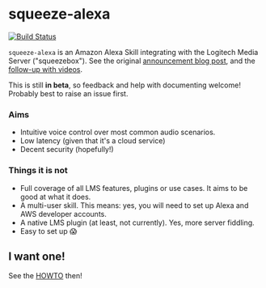 squeeze-alexa
=============
[![Build Status](https://travis-ci.org/declension/squeeze-alexa.svg?branch=master)](https://travis-ci.org/declension/squeeze-alexa)

`squeeze-alexa` is an Amazon Alexa Skill integrating with the Logitech Media Server ("squeezebox"). See the original [announcement blog post](http://declension.net/posts/2016-11-30-alexa-meets-squeezebox/), and the [follow-up with videos](http://declension.net/posts/2017-01-03-squeeze-alexa-demos/).

This is still **in beta**, so feedback and help with documenting welcome! Probably best to raise an issue first.

### Aims

 * Intuitive voice control over most common audio scenarios.
 * Low latency (given that it's a cloud service)
 * Decent security (hopefully!)


### Things it is not

 * Full coverage of all LMS features, plugins or use cases. It aims to be good at what it does.
 * A multi-user skill. This means: yes, you will need to set up Alexa and AWS developer accounts.
 * A native LMS plugin (at least, not currently). Yes, more server fiddling.
 * Easy to set up :scream:

I want one!
-----------
See the [HOWTO](HOWTO.md) then!
